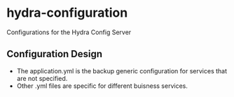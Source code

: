 # hydra-configuration
Configurations for the Hydra Config Server


## Configuration Design
- The application.yml is the backup generic configuration for services that are not specified.
- Other .yml files are specific for different buisness services.